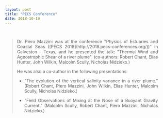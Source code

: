 ```yaml
---
layout: post
title: "PECS Conference"
date: 2018-10-19
---
```


<br>

<div style="text-align:justify" markdown="1">

> <p> Dr. Piero Mazzini was at the conference "Physics of Estuaries and Coastal Seas ([PECS 2018](http://2018.pecs-conferences.org/))” in Galveston - Texas, and he presented the talk: "Thermal Wind and Ageostrophic Shear of a river plume". (co-authors: Robert Chant, Elias Hunter, John Wilkin, Malcolm Scully, Nicholas Nidzieko.) </p>
>
> He was also a co-author in the following presentations:
>
> - "The evolution of the vertical salinity variance in a river plume." (Robert Chant, Piero Mazzini, John Wilkin, Elias Hunter, Malcolm Scully, Nicholas Nidzieko.)
>
> - "Field Observations of Mixing at the Nose of a Buoyant Gravity Current." (Malcolm Scully, Robert Chant, Piero Mazzini, Nicholas Nidzieko.)

</div>
